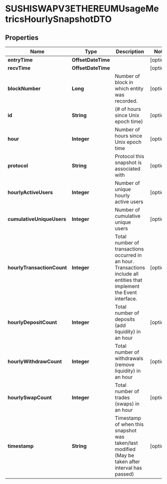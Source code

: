 

# SUSHISWAPV3ETHEREUMUsageMetricsHourlySnapshotDTO



## Properties

| Name | Type | Description | Notes |
|------------ | ------------- | ------------- | -------------|
|**entryTime** | **OffsetDateTime** |  |  [optional] |
|**recvTime** | **OffsetDateTime** |  |  [optional] |
|**blockNumber** | **Long** | Number of block in which entity was recorded. |  [optional] |
|**id** | **String** | (# of hours since Unix epoch time) |  [optional] |
|**hour** | **Integer** | Number of hours since Unix epoch time |  [optional] |
|**protocol** | **String** | Protocol this snapshot is associated with |  [optional] |
|**hourlyActiveUsers** | **Integer** | Number of unique hourly active users |  [optional] |
|**cumulativeUniqueUsers** | **Integer** | Number of cumulative unique users |  [optional] |
|**hourlyTransactionCount** | **Integer** | Total number of transactions occurred in an hour. Transactions include all entities that implement the Event interface. |  [optional] |
|**hourlyDepositCount** | **Integer** | Total number of deposits (add liquidity) in an hour |  [optional] |
|**hourlyWithdrawCount** | **Integer** | Total number of withdrawals (remove liquidity) in an hour |  [optional] |
|**hourlySwapCount** | **Integer** | Total number of trades (swaps) in an hour |  [optional] |
|**timestamp** | **String** | Timestamp of when this snapshot was taken/last modified (May be taken after interval has passed) |  [optional] |



